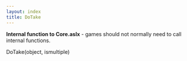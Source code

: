 ```yaml
---
layout: index
title: DoTake
---
```


<b>Internal function to Core.aslx</b> - games should not normally need to call internal functions.

DoTake(object, ismultiple)
